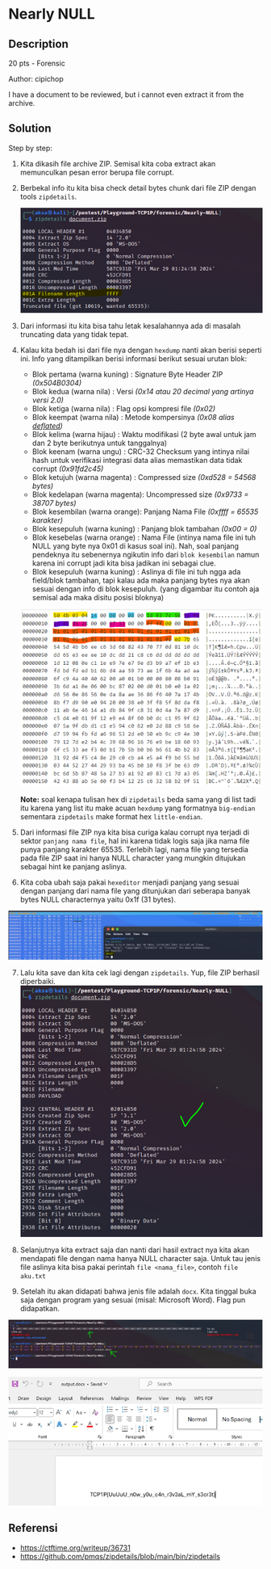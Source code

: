 # Nearly NULL
## Description

20 pts - Forensic

Author: cipichop

I have a document to be reviewed, but i cannot even extract it from the archive.

## Solution

Step by step:

1. Kita dikasih file archive ZIP. Semisal kita coba extract akan memunculkan pesan error berupa file corrupt.

2. Berbekal info itu kita bisa check detail bytes chunk dari file ZIP dengan tools `zipdetails`.

   ![](img/step-1.png)

3. Dari informasi itu kita bisa tahu letak kesalahannya ada di masalah truncating data yang tidak tepat.

4. Kalau kita bedah isi dari file nya dengan `hexdump` nanti akan berisi seperti ini. Info yang ditampilkan berisi informasi berikut sesuai urutan blok:
     *  Blok pertama (warna kuning)   : Signature Byte Header ZIP <i>(0x504B0304)</i>
     *  Blok kedua   (warna nila)     : Versi <i>(0x14 atau 20 decimal yang artinya versi 2.0)</i>
     *  Blok ketiga  (warna nila)     : Flag opsi kompresi file <i>(0x02)</i>
     *  Blok keempat (warna nila)     : Metode kompersinya <i>(0x08 alias <a href="https://en.wikipedia.org/wiki/Deflate">deflated</a>)</i>
     *  Blok kelima  (warna hijau)    : Waktu modifikasi (2 byte awal untuk jam dan 2 byte berikutnya untuk tanggalnya)
     *  Blok keenam  (warna ungu)     : CRC-32 Checksum yang intinya nilai hash untuk verifikasi integrasi data alias memastikan data tidak corrupt <i>(0x91fd2c45)</i>
     *  Blok ketujuh (warna magenta)  : Compressed size <i>(0xd528 = 54568 bytes)</i>
     *  Blok kedelapan (warna magenta): Uncompressed size <i>(0x9733 = 38707 bytes)</i>
     *  Blok kesembilan (warna orange): Panjang Nama File <i>(0xffff = 65535 karakter)</i>
     *  Blok kesepuluh (warna kuning) : Panjang blok tambahan <i>(0x00 = 0)</i>
     *  Blok kesebelas (warna orange) : Nama File (intinya nama file ini tuh NULL yang byte nya 0x01 di kasus soal ini). Nah, soal panjang pendeknya itu sebenernya ngikutin info dari `blok kesembilan` namun karena ini corrupt jadi kita bisa jadikan ini sebagai clue.
     *  Blok kesepuluh (warna kuning)  : Aslinya di file ini tuh ngga ada field/blok tambahan, tapi kalau ada maka panjang bytes nya akan sesuai dengan info di blok kesepuluh. (yang digambar itu contoh aja semisal ada maka disitu posisi bloknya)

     ![](img/info-1.png)

     <strong>Note:</strong> soal kenapa tulisan hex di `zipdetails` beda sama yang di list tadi itu karena yang list itu make acuan `hexdump` yang formatnya `big-endian` sementara `zipdetails` make format hex `little-endian`.

5. Dari informasi file ZIP nya kita bisa curiga kalau corrupt nya terjadi di sektor `panjang nama file`, hal ini karena tidak logis saja jika nama file punya panjang karakter 65535. Terlebih lagi, nama file yang tersedia pada file ZIP saat ini hanya NULL character yang mungkin ditujukan sebagai hint ke panjang aslinya.

6. Kita coba ubah saja pakai `hexeditor` menjadi panjang yang sesuai dengan panjang dari nama file yang ditunjukan dari seberapa banyak bytes NULL characternya yaitu 0x1f (31 bytes).

  ![](img/step-3.png)

7. Lalu kita save dan kita cek lagi dengan `zipdetails`. Yup, file ZIP berhasil diperbaiki.
  ![](img/step-4.png)

8. Selanjutnya kita extract saja dan nanti dari hasil extract nya kita akan mendapati file dengan nama hanya NULL character saja. Untuk tau jenis file aslinya kita bisa pakai perintah `file <nama_file>`, contoh `file aku.txt`

9. Setelah itu akan didapati bahwa jenis file adalah `docx`. Kita tinggal buka saja dengan program yang sesuai (misal: Microsoft Word). Flag pun didapatkan.

  ![](img/step-6.png)

  ![](img/step-7.png)

## Referensi
* https://ctftime.org/writeup/36731
* https://github.com/pmqs/zipdetails/blob/main/bin/zipdetails
